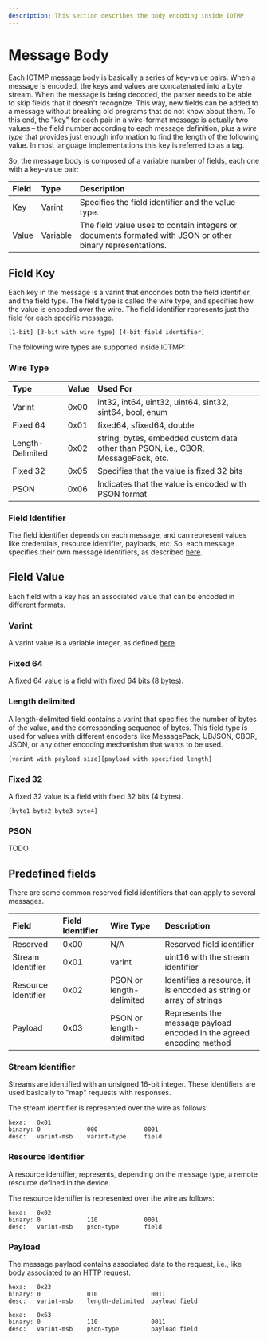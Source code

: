 ```yaml
---
description: This section describes the body encoding inside IOTMP
---
```


# Message Body

Each IOTMP message body is basically a series of key-value pairs. When a message is encoded, the keys and values are concatenated into a byte stream. When the message is being decoded, the parser needs to be able to skip fields that it doesn't recognize. This way, new fields can be added to a message without breaking old programs that do not know about them. To this end, the "key" for each pair in a wire-format message is actually two values – the field number according to each message definition, plus a _wire type_ that provides just enough information to find the length of the following value. In most language implementations this key is referred to as a tag.

So, the message body is composed of a variable number of fields, each one with a key-value pair:

| Field | Type | Description |
| :--- | :--- | :--- |
| Key | Varint | Specifies the field identifier and the value type. |
| Value | Variable | The field value uses to contain integers or documents formated with JSON or other binary representations. |

## Field Key

Each key in the message is a varint that encondes both the field identifier, and the field type. The field type is called the wire type, and specifies how the value is encoded over the wire. The field identifier represents just the field for each specific message.

```text
[1-bit] [3-bit with wire type] [4-bit field identifier]
```

The following wire types are supported inside IOTMP: 

### Wire Type

| Type | Value | Used For |
| :--- | :--- | :--- |
| Varint | 0x00 | int32, int64, uint32, uint64, sint32, sint64, bool, enum |
| Fixed 64 | 0x01 | fixed64, sfixed64, double |
| Length-Delimited | 0x02 | string, bytes, embedded custom data other than PSON, i.e., CBOR, MessagePack, etc. |
| Fixed 32 | 0x05 | Specifies that the value is fixed 32 bits |
| PSON | 0x06 | Indicates that the value is encoded with PSON format |

### Field Identifier

The field identifier depends on each message, and can represent values like credentials, resource identifier, payloads, etc. So, each message specifies their own message identifiers, as described [here](../messages/).

## Field Value

Each field with a key has an associated value that can be encoded in different formats.

### Varint

A varint value is a variable integer, as defined [here](../definitions.md#varint).

### Fixed 64

A fixed 64 value is a field with fixed 64 bits \(8 bytes\).

### Length delimited

A length-delimited field contains a varint that specifies the number of bytes of the value, and the corresponding sequence of bytes. This field type is used for values with different encoders like MessagePack, UBJSON, CBOR, JSON, or any other encoding mechanishm that wants to be used.

```text
[varint with payload size][payload with specified length]
```

### Fixed 32

A fixed 32 value is a field with fixed 32 bits \(4 bytes\).

```text
[byte1 byte2 byte3 byte4]
```

### PSON

TODO

## Predefined fields

There are some common reserved field identifiers that can apply to several messages.

| Field | Field Identifier | Wire Type | Description |
| :--- | :--- | :--- | :--- |
| Reserved | 0x00 | N/A | Reserved field identifier |
| Stream Identifier | 0x01 | varint | uint16 with the stream identifier |
| Resource Identifier | 0x02 | PSON or length-delimited | Identifies a resource, it is encoded as string or array of strings |
| Payload | 0x03 | PSON or length-delimited | Represents the message payload encoded in the agreed encoding method |

### Stream Identifier

Streams are identified with an unsigned 16-bit integer. These identifiers are used basically to "map" requests with responses. 

The stream identifier is represented over the wire as follows:

```text
hexa:   0x01
binary: 0             000             0001
desc:   varint-msb    varint-type     field
```

### Resource Identifier

A resource identifier, represents, depending on the message type, a remote resource defined in the device. 

The resource identifier is represented over the wire as follows:

```text
hexa:   0x02
binary: 0             110             0001
desc:   varint-msb    pson-type       field
```

### Payload

The message paylaod contains associated data to the request, i.e., like body associated to an HTTP request.

```text
hexa:   0x23
binary: 0             010               0011
desc:   varint-msb    length-delimited  payload field
```

```text
hexa:   0x63
binary: 0             110               0011
desc:   varint-msb    pson-type         payload field
```


